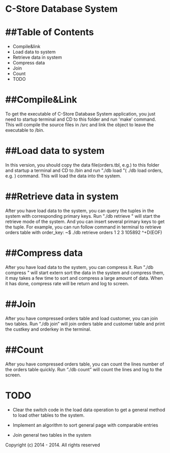 #			     C-Store Database System


##Table of Contents		
===================
* Compile&link
* Load data to system
* Retrieve data in system
* Compress data
* Join
* Count
* TODO

##Compile&Link
============
To get the executable of C-Store Database System application, you just need to startup terminal and CD to this folder and run 'make' command. This will compile the source files in /src and link the object to leave the executable to /bin. 
  

##Load data to system
===================
In this version, you should copy the data file(orders.tbl, e.g.) to this folder and startup a terminal and CD to /bin and run "./db load <datafile>"( ./db load orders, e.g. ) command. This will load the data into the system.


##Retrieve data in system
=======================
After you have load data to the system, you can query the tuples in the system with corresponding primary keys. Run "./db retrieve <tablename>" will start the retrieve mode of the system. And you can insert several primary keys to get the tuple. For example, you can run follow command in terminal to retrieve orders table with order_key:
~$ ./db retrieve orders
1
2
3
105892
^+D(EOF)

##Compress data
=============
After you have load data to the system, you can compress it. Run "./db compress " will start extern sort the data in the system and compress them, it may takes a few time to sort and compress a large amount of data. When it has done, compress rate will be return and log to screen.

##Join
=====
After you have compressed orders table and load customer, you can join two tables. Run “./db join” will join orders table and customer table and print the custkey and orderkey in the terminal.

##Count
======
After you have compressed orders table, you can count the lines number of the orders table quickly. Run “./db count” will count the lines and log to the screen.

TODO
====
   * Clear the switch code in the load data operation to get a general method to load 
     other tables to the system.

   * Implement an algorithm to sort general page with comparable entries
   
   * Join general two tables in the system

 Copyright (c) 2014 - 2014. All rights reserved

